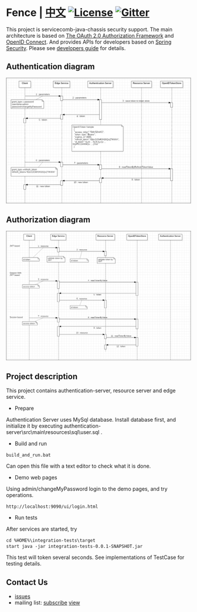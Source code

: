 # Fence | [中文](README_ZH.md) [![License](https://img.shields.io/badge/license-Apache%202-4EB1BA.svg)](https://www.apache.org/licenses/LICENSE-2.0.html) [![Gitter](https://img.shields.io/badge/ServiceComb-Gitter-ff69b4.svg)](https://gitter.im/ServiceCombUsers/Lobby)

This project is servicecomb-java-chassis security support. The main architecture is based on [The OAuth 2.0 Authorization Framework](https://tools.ietf.org/html/rfc6749) and [OpenID Connect](https://openid.net/connect/). And provides APIs for developers based on [Spring Security](https://spring.io/projects/spring-security). Please see [developers guide](docs/zh_CN/developersGuide.md) for details.

## Authentication diagram

![](docs/authentication.png)


## Authorization diagram

![](docs/authorization.png)

## Project description

This project contains authentication-server, resource server and edge service. 

* Prepare

Authentication Server uses MySql database. Install database first, and initialize it by executing authentication-server\src\main\resources\sql\user.sql .

* Build and run

```
build_and_run.bat
```

Can open this file with a text editor to check what it is done.

* Demo web pages

Using admin/changeMyPassword login to the demo pages, and try operations. 
```
http://localhost:9090/ui/login.html
```

* Run tests

After services are started, try
```
cd %HOME%\integration-tests\target
start java -jar integration-tests-0.0.1-SNAPSHOT.jar
```

This test will token several seconds. See implementations of TestCase for testing details.

## Contact Us
* [issues](https://issues.apache.org/jira/browse/SCB)
* mailing list: [subscribe](mailto:dev-subscribe@servicecomb.apache.org) [view](https://lists.apache.org/list.html?dev@servicecomb.apache.org)
